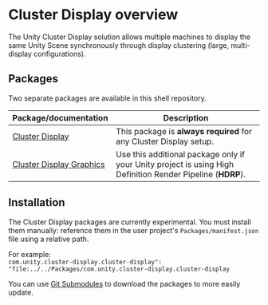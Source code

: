 # Cluster Display overview

The Unity Cluster Display solution allows multiple machines to display the same Unity Scene synchronously through display clustering (large, multi-display configurations).

## Packages

Two separate packages are available in this shell repository.

| Package/documentation | Description |
|---------|----------------------|
| [Cluster Display](source/com.unity.cluster-display/Documentation~/index.md) | This package is **always required** for any Cluster Display setup. |
| [Cluster Display Graphics](source/com.unity.cluster-display.graphics/Documentation~/index.md) | Use this additional package only if your Unity project is using High Definition Render Pipeline (**HDRP**). |

## Installation

The Cluster Display packages are currently experimental. You must install them manually: reference them in the user project's `Packages/manifest.json` file using a relative path.

For example:
<br />`com.unity.cluster-display.cluster-display": "file:../../Packages/com.unity.cluster-display.cluster-display`

You can use [Git Submodules](https://git-scm.com/book/en/v2/Git-Tools-Submodules) to download the packages to more easily update.
